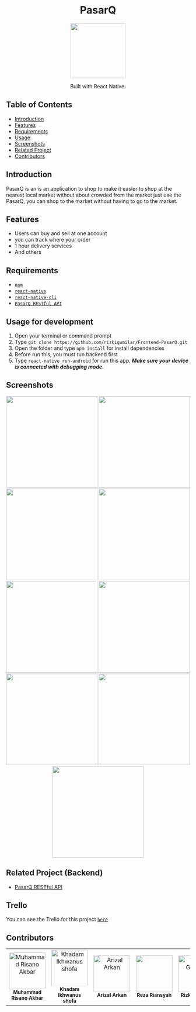 <h1 align="center">PasarQ</h1>
<p align="center">
  <img width="150" src="src/assets/logo.png"/>
</p>
<p align="center">
  Built with React Native.
</p>

## Table of Contents

- [Introduction](#introduction)
- [Features](#features)
- [Requirements](#requirements)
- [Usage](#usage-for-development)
- [Screenshots](#screenshots)
- [Related Project](#related-project-backend)
- [Contributors](#contributors)

## Introduction
PasarQ is an is an application to shop to make it easier to shop at the nearest local market without about crowded from the market just use the  PasarQ, you can shop to the market without having to go to the market.

## Features
* Users can buy and sell at one account
* you can track where your order
* 1 hour delivery services
* And others

## Requirements
* [`npm`](https://www.npmjs.com/get-npm)
* [`react-native`](https://facebook.github.io/react-native/docs/getting-started)
* [`react-native-cli`](https://facebook.github.io/react-native/docs/getting-started)
* [`PasarQ RESTful API`](https://github.com/muhammadrisano/Pasar-Qita-Backend-Express.git)

## Usage for development
1. Open your terminal or command prompt
2. Type `git clone https://github.com/rizkigumilar/Frontend-PasarQ.git`
3. Open the folder and type `npm install` for install dependencies
4. Before run this, you must run backend first
5. Type `react-native run-android` for run this app. ***Make sure your device is connected with debugging mode***.

## Screenshots
<div align="center">
    <img width="250" src="src/assets/Screenshot_2019-08-31-14-27-44-400_com.pasarq.png">    
    <img width="250" src="src/assets/Screenshot_2019-08-31-14-27-54-903_com.pasarq.png">
    <img width="250" src="src/assets/Screenshot_2019-08-31-14-27-59-072_com.pasarq.png">
     <img width="250" src="src/assets/Screenshot_2019-08-31-14-24-15-529_com.pasarq.png">
    <img width="250" src="src/assets/Screenshot_2019-08-31-14-25-09-460_com.pasarq.png">
    <img width="250" src="src/assets/Screenshot_2019-08-31-14-25-20-933_com.pasarq.png">
    <img width="250" src="src/assets/Screenshot_2019-08-31-14-26-24-089_com.pasarq.png">
    <img width="250" src="src/assets/Screenshot_2019-08-31-14-26-45-148_com.pasarq.png">
    <img width="250" src="src/assets/Screenshot_2019-08-31-14-27-20-688_com.pasarq.png">
</div>


## Related Project (Backend)
* [PasarQ RESTful API](https://github.com/muhammadrisano/Pasar-Qita-Backend-Express.git)

## Trello
You can see the Trello for this project [`here`](https://trello.com/b/1CmpyTfb/faraday-pasarq)

## Contributors
<center>
  <table>
    <tr>
      <td align="center">
        <a href="https://github.com/muhammadrisano">
          <img width="100" src="https://avatars3.githubusercontent.com/u/47690080?s=460&v=4" alt="Muhammad Risano Akbar"><br/>
          <sub><b>Muhammad Risano Akbar</b></sub>
        </a>
      </td>
      <td align="center">
        <a href="https://github.com/kampretosjr">
          <img width="100" src="https://avatars0.githubusercontent.com/u/33866110?s=460&v=4" alt="Khadam Ikhwanus shofa"><br/>
          <sub><b>Khadam Ikhwanus shofa</b></sub>
        </a>
      </td>
        <td align="center">
        <a href="https://github.com/Arizal-Arkan">
          <img width="100" src="https://avatars0.githubusercontent.com/u/50759888?s=460&v=4" alt="Arizal Arkan"><br/>
          <sub><b>Arizal Arkan</b></sub>
        </a>
      </td>
      <td align="center">
        <a href="https://github.com/rezhariansyah">
          <img width="100" src="https://avatars0.githubusercontent.com/u/42859545?s=460&v=4"><br/>
          <sub><b>Reza Riansyah </b></sub>
        </a>
      </td>
      <td align="center">
        <a href="https://github.com/rizkigumilar">
          <img width="100" src="https://avatars3.githubusercontent.com/u/50262941?s=460&v=4" alt="Rizki Gumilar"><br/>
          <sub><b>Rizki Gumilar</b></sub>
        </a>
      </td>
    </tr>
  </table>
</center>